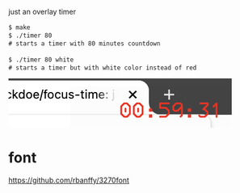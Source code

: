 just an overlay timer

```
$ make
$ ./timer 80 
# starts a timer with 80 minutes countdown

$ ./timer 80 white 
# starts a timer but with white color instead of red
```

![screenshot](screenshot.png)


# font

https://github.com/rbanffy/3270font
